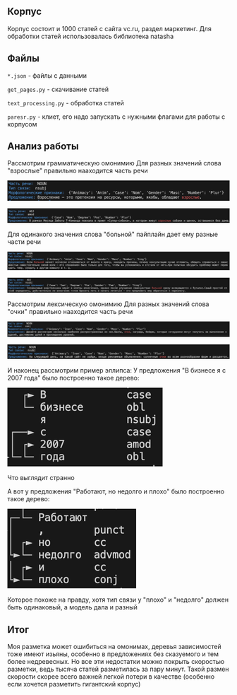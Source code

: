 ## Корпус
Корпус состоит и 1000 статей с сайта vc.ru, раздел маркетинг. Для обработки статей использовалась библиотека natasha

## Файлы
`*.json` - файлы с данными

`get_pages.py` - скачивание статей

`text_processing.py` - обработка статей

`paresr.py` - клиет, его надо запускать с нужными флагами для работы с корпусом

## Анализ работы
Рассмотрим грамматическую омонимию
Для разных значений слова "взрослые" правильно нааходится часть речи

![Image alt](https://github.com/av-onishchenko/vc.marketing_corpus/raw/main/pics/omon1_1.png)

![Image alt](https://github.com/av-onishchenko/vc.marketing_corpus/raw/main/pics/omon1_2.png)

Для одинакого значения слова "больной" пайплайн дает ему разные части речи

![Image alt](https://github.com/av-onishchenko/vc.marketing_corpus/raw/main/pics/omon2_1.png)

![Image alt](https://github.com/av-onishchenko/vc.marketing_corpus/raw/main/pics/omon2_2.png)

Рассмотрим лексическую омонимию
Для разных значений слова "очки" правильно нааходится часть речи

![Image alt](https://github.com/av-onishchenko/vc.marketing_corpus/raw/main/pics/omon3_1.png)

![Image alt](https://github.com/av-onishchenko/vc.marketing_corpus/raw/main/pics/omon3_2.png)

И наконец рассмотрим пример эллипса:
У предложения "В бизнесе я с 2007 года" было построенно такое дерево:

![Image alt](https://github.com/av-onishchenko/vc.marketing_corpus/raw/main/pics/ellipse1.png) 

Что выглядит странно

А вот у предложения "Работают, но недолго и плохо" было построенно такое дерево:

![Image alt](https://github.com/av-onishchenko/vc.marketing_corpus/raw/main/pics/ellipse2.png) 

Которое похоже на правду, хотя тип связи у "плохо" и "недолго" должен быть одинаковый, а модель дала и разный

## Итог
Моя разметка может ошибиться на омонимах, деревья зависимостей тоже имеют изьяны, особенно в предложениях без сказуемого и тем более недревесных. 
Но все эти недостатки можно покрыть скоростью разметки, ведь тысяча статей разметилась за пару минут. Такой размен скорости скорее всего важней легкой потери в качестве (особенно если хочется разметить гигантский корпус)